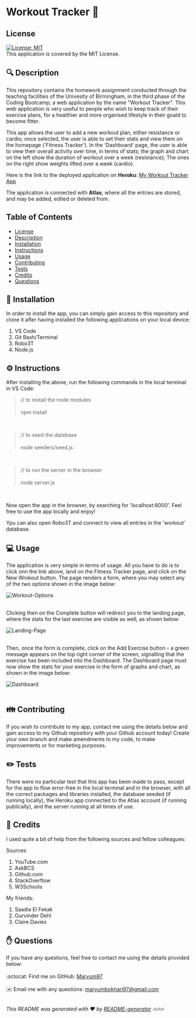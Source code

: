 <h1 style="align: center;">Workout Tracker 👋</h1>

## License
[![License: MIT](https://img.shields.io/badge/License-MIT-yellow.svg)](https://opensource.org/licenses/MIT)
<br />
This application is covered by the MIT License. 

## 🔍 Description
This repository contains the homework assignment conducted through the teaching facilities of the Univesity of Birmingham, in the third phase of the Coding Bootcamp; a web application by the name "Workout Tracker". This web application is very useful to people who wish to keep track of their exercise plans, for a healthier and more organised lifestyle in their goald to become fitter.

This app allows the user to add a new workout plan, either resistance or cardio; once selected, the user is able to set their stats and view them on the homepage ('Fitness Tracker'). In the 'Dashboard' page, the user is able to view their overall activity over time, in terms of stats; the graph and chart on the left show the duration of workout over a week (resistance); The ones on the right show weights lifted over a week (cardio).

Here is the link to the deployed application on <b>Heroku</b>:
<a href="https://afternoon-hamlet-53419.herokuapp.com/">My Workout Tracker App</a>

The application is connected with <b>Atlas</b>, where all the entries are stored, and may be added, edited or deleted from.

## Table of Contents
- [License](#license)
- [Description](#description)
- [Installation](#installation)
- [Instructions](#instructions)
- [Usage](#usage)
- [Contributing](#contributing)
- [Tests](#tests)
- [Credits](#credits)
- [Questions](#questions)

## 💾 Installation
In order to install the app, you can simply gain access to this repository and clone it after having installed the following applications on your local device:

1. VS Code
2. Git Bash/Terminal
3. Robo3T
4. Node.js

## ⚙️ Instructions
After installing the above, run the following commands in the local terminal in VS Code:

> // to install the node modules
<br></br>
> npm install

<br>

> // to seed the database 
<br></br>
> node seeders/seed.js

<br>

> // to run the server in the browser 
<br></br>
> node server.js

<br>

Now open the app in the browser, by searching for 'localhost:8000'. Feel free to use the app locally and enjoy!

Ypu can also open Robo3T and connect to view all entries in the 'workout' database.

## 💻 Usage
The application is very simple in terms of usage. All you have to do is to click onn the link above, land on the Fitness Tracker page, and click on the New Wrokout button. The page renders a form, where you may select any of the two options shown in the image below:

![Workout-Options](https://user-images.githubusercontent.com/73832871/115994174-c7915000-a5cd-11eb-8c38-933b7287635f.png)
<br></br>

Clicking then on the Complete button will redirect you to the landing page, where the stats for the last exercise are visible as well, as shown below:

![Landing-Page](https://user-images.githubusercontent.com/73832871/115994169-c102d880-a5cd-11eb-99b0-4b31d4bc601b.png)
<br></br>

Then, once the form is complete, click on the Add Exercise button - a green message appears on the top right corner of the screen, signalling that the exercise has been included into the Dashboard. The Dashboard page must now show the stats for your exercise in the form of graphs and chart, as shown in the image below:

![Dashboard](https://user-images.githubusercontent.com/73832871/115994166-bea07e80-a5cd-11eb-8a3d-0d5b2784ae5d.png)
<br></br>

## 👪 Contributing
If you wish to contribute to my app, contact me using the details below and gain access to my Github repository with your Github account today! Create your own branch and make amendments to my code, to make improvements or for marketing purposes.

## ✏️ Tests
There were no particular test that this app has been made to pass, except for the app to flow error-free in the local terminal and in the browser, with all the correct packages and libraries installed, the database seeded (if running locally), the Heroku app connected to the Atlas account (if running publically), and the server running at all times of use.

## 💐 Credits
I used quite a bit of help from the following sources and fellow colleagues:

Sources:
1. YouTube.com
2. AskBCS
3. Github.com
4. StackOverflow
5. W3Schools

My friends:
1. Saadia El Fekak
2. Gurvinder Dehl
3. Claire Davies

## ✋ Questions
If you have any questions, feel free to contact me using the details provided below:<br />
<br />
:octocat: Find me on GitHub: [Maryum97](https://github.com/Maryum97)<br />
<br />
✉️ Email me with any questions: maryumbokhari97@gmail.com<br /><br />

_This README was generated with ❤️ by [README-generator](https://github.com/jpd61/README-generator) 🔥🔥🔥_
